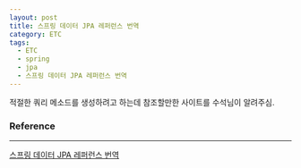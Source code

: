 ```yaml
---
layout: post
title: 스프링 데이터 JPA 레퍼런스 번역
category: ETC
tags:
  - ETC
  - spring
  - jpa
  - 스프링 데이터 JPA 레퍼런스 번역
---
```




적절한 쿼리 메소드를 생성하려고 하는데 참조할만한 사이트를 수석님이 알려주심.



### Reference

---

[스프링 데이터 JPA 레퍼런스 번역](http://arahansa.github.io/docs_spring/jpa.html)



